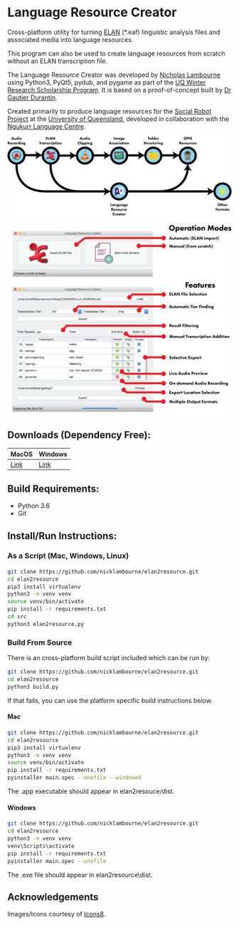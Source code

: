 # Language Resource Creator

Cross-platform utility for turning [ELAN](https://tla.mpi.nl/tools/tla-tools/elan/) (*.eaf) linguistic analysis files and associated media into language resources.

This program can also be used to create language resources from scratch without an ELAN transcription file.

The Language Resource Creator was developed by [Nicholas Lambourne](https://ndl.im) using Python3, PyQt5, pydub, and pygame as part of the [UQ Winter Research Scholarship Program](https://employability.uq.edu.au/winter-research). 
It is based on a proof-of-concept built by [Dr Gautier Durantin](http://gdurantin.com/).

Created primarily to produce language resources for the [Social Robot Project](http://www.itee.uq.edu.au/cis/opal/ngukurr) at the [University of Queensland](https://uq.edu.au), developed in collaboration with the [Ngukurr Language Centre](http://www.ngukurrlc.org.au/).

![Process](docs/img/process-flow.png)

![Features](docs/img/features.png)

## Downloads (Dependency Free):

| MacOS  | Windows |
| ------ | ------- |
| [Link](https://www.dropbox.com/s/bps2auxy4plwrif/Language%20Resource%20Creator.app.zip?dl=1) | [Link](https://www.dropbox.com/s/rs3g7ps05w2rqxl/Language%20Resource%20Creator.exe?dl=1) |


## Build Requirements:
- Python 3.6
- Git


## Install/Run Instructions:
### As a Script (Mac, Windows, Linux)
```bash
git clone https://github.com/nicklambourne/elan2resource.git
cd elan2resource
pip3 install virtualenv
python3 -m venv venv
source venv/bin/activate
pip install -r requirements.txt
cd src
python3 elan2resource.py
```


### Build From Source
There is an cross-platform build script included which can be run by:
```bash
git clone https://github.com/nicklambourne/elan2resource.git
cd elan2resource
python3 build.py
```
If that fails, you can use the platform specific build instructions below.

#### Mac
```bash
git clone https://github.com/nicklambourne/elan2resource.git
cd elan2resource
pip3 install virtualenv
python3 -m venv venv
source venv/bin/activate
pip install -r requirements.txt
pyinstaller main.spec --onefile --windowed 
```
The .app executable should appear in elan2resouce/dist.

#### Windows
```bash
git clone https://github.com/nicklambourne/elan2resource.git
cd elan2resource
python3 -m venv venv
venv\Scripts\activate
pip install -r requirements.txt
pyinstaller main.spec --onefile
```
The .exe file should appear in elan2resource\dist.


## Acknowledgements
Images/Icons courtesy of [Icons8](https://icons8.com/icon/set/play/color).
